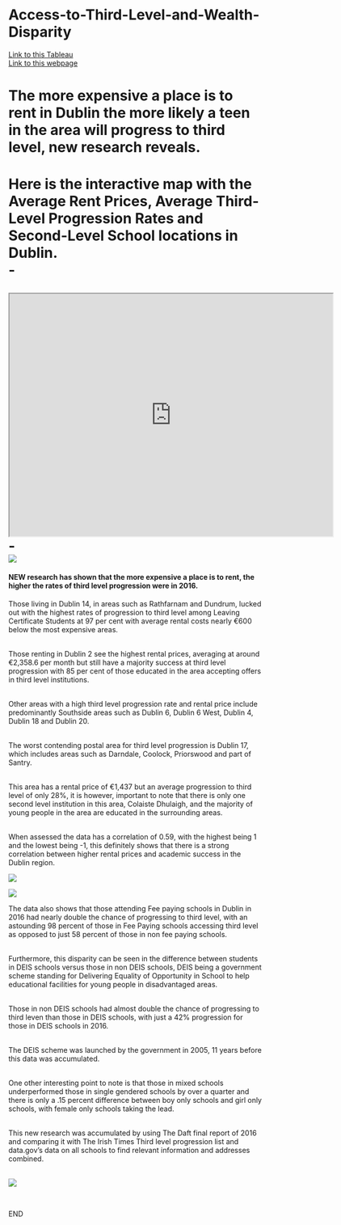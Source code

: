 # Access-to-Third-Level-and-Wealth-Disparity

[Link to this Tableau](https://public.tableau.com/views/TLPRate/Scatterplot?:embed=y&:display_count=yes&:origin=viz_share_link)
<br/>
[Link to this webpage](https://aoifehoran97.github.io/Access-to-Third-Level-and-Wealth-Disparity/)

<h1>The more expensive a place is to rent in Dublin the more likely a teen in the area will progress to third level, new research reveals.<h1>  
  
 <strong> Here is the interactive map with the Average Rent Prices, Average Third-Level Progression Rates and Second-Level School locations in Dublin.</strong><br/>
 -<br/>
 

 

<iframe src="https://www.google.com/maps/d/u/0/embed?mid=11Z7C4pZofy8x8XIXdGq5rym34vl6tTBZ" width="640" height="480">  </iframe>  
<br/>
-<br/>


<img src="images/Scatterplot.png">


<h4>NEW research has shown that the more expensive a place is to rent, the higher the rates of third level progression were in 2016. 
</h4>  

Those living in Dublin 14, in areas such as Rathfarnam and Dundrum, lucked out with the highest rates of progression to third level among Leaving Certificate Students at 97 per cent with average rental costs nearly €600 below the most expensive areas.<br/>
<br/>

Those renting in Dublin 2 see the highest rental prices, averaging at around €2,358.6 per month but still have a majority success at third level progression with 85 per cent of those educated in the area accepting offers in third level institutions.<br/>
<br/>

Other areas with a high third level progression rate and rental price include predominantly Southside areas such as Dublin 6, Dublin 6 West, Dublin 4, Dublin 18 and Dublin 20.<br/>
<br/>

The worst contending postal area for third level progression is Dublin 17, which includes areas such as Darndale, Coolock, Priorswood and part of Santry.<br/>
<br/>

This area has a rental price of €1,437 but an average progression to third level of only 28%, it is however, important to note that there is only one second level institution in this area, Colaiste Dhulaigh, and the majority of young people in the area are educated in the surrounding areas.<br/>
<br/>

When assessed the data has a correlation of 0.59, with the highest being 1 and the lowest being -1, this definitely shows that there is a strong correlation between higher rental prices and academic success in the Dublin region.<br/>


<img src="images/feepaying.png">  

<img src="images/DEIS.png"><br/>

The data also shows that those attending Fee paying schools in Dublin in 2016 had nearly double the chance of progressing to third level, with an astounding 98 percent of those in Fee Paying schools accessing third level as opposed to just 58 percent of those in non fee paying schools.<br/>
<br/>

Furthermore, this disparity can be seen in the difference between students in DEIS schools versus those in non DEIS schools, DEIS being a government scheme standing for Delivering Equality of Opportunity in School to help educational facilities for young people in disadvantaged areas. <br/>
<br/>

Those in non DEIS schools had almost double the chance of progressing to third leven than those in DEIS schools, with just a 42% progression for those in DEIS schools in 2016.<br/>
<br/>

The DEIS scheme was launched by the government in 2005, 11 years before this data was accumulated.<br/>
<br/>

One other interesting point to note is that those in mixed schools underperformed those in single gendered schools by over a quarter and there is only a .15 percent difference between boy only schools and girl only schools, with female only schools taking the lead.<br/>
<br/>

This new research was accumulated by using The Daft final report of 2016 and comparing it with  The Irish Times Third level progression list and data.gov’s data on all schools to find relevant information and addresses combined.<br/>
<br/>
 

<img src="images/gender.png"><br/>

<br/>

END
